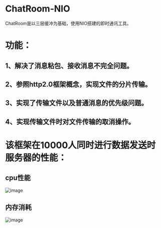 # ChatRoom-NIO
ChatRoom是以三层缓冲为基础，使用NIO搭建的即时通讯工具。

# 功能：
## 1、解决了消息粘包、接收消息不完全问题。
## 2、参照http2.0框架概念，实现文件的分片传输。
## 3、实现了传输文件以及普通消息的优先级问题。
## 4、实现传输文件时对文件传输的取消操作。

# 该框架在10000人同时进行数据发送时服务器的性能：
## cpu性能
![image](https://github.com/mxh13564/ChatRoom-NIO/assets/116016729/0c797b28-9294-45ea-8ea5-2d8f53aa6768)
## 内存消耗
![image](https://github.com/mxh13564/ChatRoom-NIO/assets/116016729/dc583348-19d9-4a36-b9e9-234ef11f98be)




